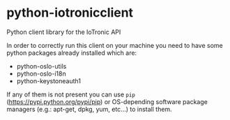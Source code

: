 # python-iotronicclient
Python client library for the IoTronic API

In order to correctly run this client on your machine you need to have some python packages already installed which are:
* python-oslo-utils
* python-oslo-i18n
* python-keystoneauth1

If any of them is not present you can use ```pip``` (https://pypi.python.org/pypi/pip) or OS-depending software package managers (e.g.: apt-get, dpkg, yum, etc...) to install them.
